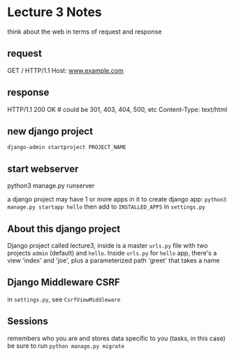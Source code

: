 # Lecture 3 Notes

think about the web in terms of request and response

## request

GET / HTTP/1.1
Host: www.example.com

## response

HTTP/1.1 200 OK # could be 301, 403, 404, 500, etc
Content-Type: text/html

## new django project

`django-admin startproject PROJECT_NAME`

## start webserver

python3 manage.py runserver

a django project may have 1 or more apps in it
to create django app:
`python3 manage.py startapp hello`
then add to `INSTALLED_APPS` in `settings.py`

## About this django project

Django project called lecture3, inside is a master `urls.py` file with two projects
`admin` (default) and `hello`.
Inside `urls.py` for `hello` app, there's a view 'index' and 'joe',
plus a parameterized path 'greet' that takes a name

## Django Middleware CSRF

in `settings.py`, see `CsrfViewMiddleware`

## Sessions

remembers who you are and stores data specific to you (tasks, in this case)
be sure to run `python manage.py migrate`
